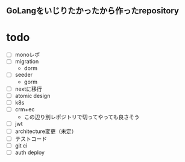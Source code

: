 ## GoLangをいじりたかったから作ったrepository


# todo
 - [ ] monoレポ
 - [ ] migration
   - dorm
 - [ ] seeder
   - gorm
 - [ ] nextに移行
 - [ ] atomic design
 - [ ] k8s
 - [ ] crm+ec
   - この辺り別レポジトリで切ってやっても良さそう
 - [ ] jwt 
 - [ ] architecture変更（未定）
 - [ ] テストコード
 - [ ] git ci
 - [ ] auth deploy